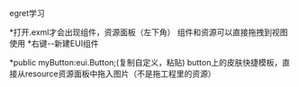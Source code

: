 egret学习

*打开.exml才会出现组件，资源面板（左下角）
 组件和资源可以直接拖拽到视图使用
 *右键--新建EUI组件
 
*public myButton:eui.Button;(复制自定义，粘贴)
 button上的皮肤快捷模板，直接从resource资源面板中拖入图片（不是拖工程里的资源）

